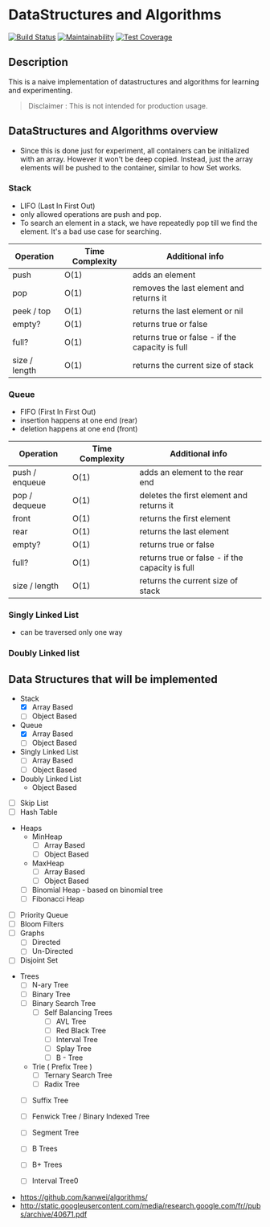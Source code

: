 # DataStructures and Algorithms

[![Build Status](https://travis-ci.org/balamanoharb/ruby-data-structures-and-algorithms.svg?branch=master)](https://travis-ci.org/balamanoharb/ruby-data-structures-and-algorithms)
[![Maintainability](https://api.codeclimate.com/v1/badges/2d1b85c38777dd7660cd/maintainability)](https://codeclimate.com/github/balamanoharb/ruby-data-structures-and-algorithms/maintainability)
[![Test Coverage](https://api.codeclimate.com/v1/badges/2d1b85c38777dd7660cd/test_coverage)](https://codeclimate.com/github/balamanoharb/ruby-data-structures-and-algorithms/test_coverage)


## Description

This is a naive implementation of datastructures and algorithms for learning and experimenting.

>Disclaimer : This is not intended for production usage.

## DataStructures and Algorithms overview

- Since this is done just for experiment, all containers can be initialized with an array. However it won't be deep copied. Instead, just the array elements will be pushed to the container, similar to how Set works.

### Stack

- LIFO (Last In First Out)
- only allowed operations are push and pop.
- To search an element in a stack, we have repeatedly pop till we find the element. It's a bad use case for searching.

| Operation | Time Complexity | Additional info |
|-----------|-----------------|-----------------|
| push      |    O(1)         | adds an element |
| pop       |    O(1)         | removes the last element and returns it |
| peek / top|    O(1)         | returns the last element or nil      |
| empty?    |    O(1)         | returns true or false                |
| full?     |    O(1)         | returns true or false - if the capacity is full |
| size / length |    O(1)         | returns the current size of stack    |

### Queue

- FIFO (First In First Out)
- insertion happens at one end (rear) 
- deletion happens at one end (front)

| Operation | Time Complexity | Additional info |
|-----------|-----------------|-----------------|
| push / enqueue|    O(1)      | adds an element to the rear end |
| pop / dequeue | O(1)         | deletes the first element and returns it |
| front     |    O(1)         | returns the first element | 
| rear      |    O(1)         | returns the last element |
| empty?    |    O(1)         | returns true or false |
| full?     |    O(1)         | returns true or false - if the capacity is full |
| size / length |    O(1)         | returns the current size of stack    |

### Singly Linked List

- can be traversed only one way

### Doubly Linked list


## Data Structures that will be implemented



- Stack
    - [x] Array Based
    - [ ] Object Based
- Queue
    - [x] Array Based
    - [ ] Object Based
- Singly Linked List
    - [ ] Array Based
    - [ ] Object Based
- Doubly Linked List
    - Object Based
- [ ] Skip List
- [ ] Hash Table
- Heaps
    - MinHeap
      - [ ] Array Based
      - [ ] Object Based
    - MaxHeap
      - [ ] Array Based
      - [ ] Object Based
    - [ ] Binomial Heap - based on binomial tree
    - [ ] Fibonacci Heap
- [ ] Priority Queue
- [ ] Bloom Filters
- [ ] Graphs
    - [ ] Directed
    - [ ] Un-Directed
- [ ] Disjoint Set
- Trees
    - [ ] N-ary Tree
    - [ ] Binary Tree
    - [ ] Binary Search Tree
        - [ ] Self Balancing Trees
            - [ ] AVL Tree
            - [ ] Red Black Tree
            - [ ] Interval Tree
            - [ ] Splay Tree
            - [ ] B - Tree
    - Trie ( Prefix Tree )
        - [ ] Ternary Search Tree
        - [ ] Radix Tree
    - [ ] Suffix Tree
    - [ ] Fenwick Tree / Binary Indexed Tree
    - [ ] Segment Tree
    - [ ] B Trees
    - [ ] B+ Trees
    - [ ] Interval Tree0



- https://github.com/kanwei/algorithms/
- http://static.googleusercontent.com/media/research.google.com/fr//pubs/archive/40671.pdf
